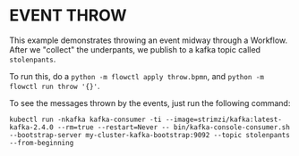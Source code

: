 # EVENT THROW

This example demonstrates throwing an event midway through a Workflow. After we "collect" the underpants, we publish to a kafka topic called `stolenpants`.

To run this, do a `python -m flowctl apply throw.bpmn`, and `python -m flowctl run throw '{}'`.

To see the messages thrown by the events, just run the following command:

```kubectl run -nkafka kafka-consumer -ti --image=strimzi/kafka:latest-kafka-2.4.0 --rm=true --restart=Never -- bin/kafka-console-consumer.sh --bootstrap-server my-cluster-kafka-bootstrap:9092 --topic stolenpants --from-beginning```